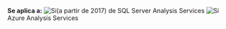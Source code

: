 **Se aplica a:** ![Sí](media/yes.png)(a partir de 2017) de SQL Server Analysis Services ![Sí](media/yes.png)Azure Analysis Services